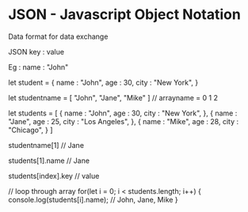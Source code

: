 # JSON - Javascript Object Notation
Data format for data exchange

JSON 
key : value

Eg : 
name : "John"

<!-- let name = "josh" -->
<!-- person details  -->

<!-- object / object detail -->
let student = {
    name : "John",
    age : 30,
    city : "New York",
}


<!-- array : multiple objects -->
let studentname = [ "John", "Jane", "Mike" ]
//   arrayname  =     0       1       2

let students = [
    {
        name : "John",
        age : 30,
        city : "New York",
    },
    {
        name : "Jane",
        age : 25,
        city : "Los Angeles",
    },
    {
        name : "Mike",
        age : 28,
        city : "Chicago",
    }
]


<!-- json -> point -->

<!-- firsst  -->
studentname[1] // Jane
<!-- second -->
students[1].name // Jane

students[index].key // value

// loop through array
for(let i = 0; i < students.length; i++) {
    console.log(students[i].name); // John, Jane, Mike
}